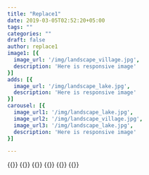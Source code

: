 ```yaml
---
title: "Replace1"
date: 2019-03-05T02:52:20+05:00
tags: ""
categories: ""
draft: false
author: replace1
image1: [{
  image_url: '/img/landscape_village.jpg',
  description: 'Here is responsive image'
}]
adds: [{
  image_url: '/img/landscape_lake.jpg',
  description: 'Here is responsive image'
}]
carousel: [{
  image_url1: '/img/landscape_lake.jpg',
  image_url2: '/img/landscape_village.jpg',
  image_url3: '/img/landscape_lake.jpg',
  description: 'Here is responsive image'
}]

---
```

{{<social-sharing>}}
{{<image>}}
{{<adds>}}
{{<carousel>}}
{{<trends>}}
{{<related-list>}}

